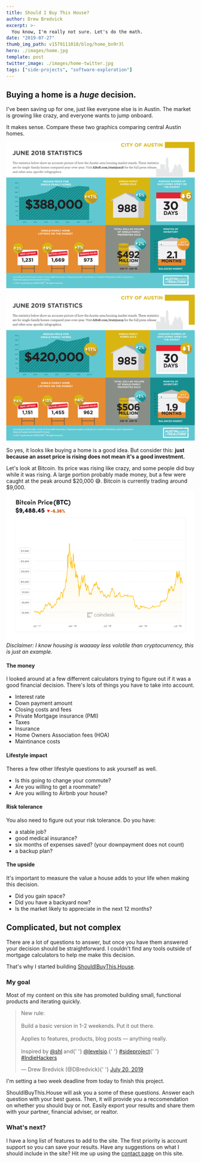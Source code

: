```yaml
---
title: Should I Buy This House?
author: Drew Bredvick
excerpt: >-
  You know, I'm really not sure. Let's do the math.
date: "2019-07-27"
thumb_img_path: v1579111018/blog/home_bn9r3l
hero: ./images/home.jpg
template: post
twitter_image: ./images/home-twitter.jpg
tags: ["side-projects", "software-exploration"]
---
```


## Buying a home is a _huge_ decision.

I've been saving up for one, just like everyone else is in Austin. The market is growing like crazy, and everyone wants to jump onboard.

It makes sense. Compare these two graphics comparing central Austin homes.

![june 2018](./images/COA-June-2018.jpg)

![june 2019](./images/COA-June-2019.jpg)

So yes, it looks like buying a home is a good idea. But consider this: **just because an asset price is rising does not mean it's a good investment.**

Let's look at Bitcoin. Its price was rising like crazy, and some people did buy while it was rising. A large portion probably made money, but a few were caught at the peak around $20,000 😅. Bitcoin is currently trading around $9,000.
![bitcoin](./images/bitcoin-price-clean.png)
_Disclaimer: I know housing is waaaay less volotile than cryptocurrency, this is just an example._

#### The money

I looked around at a few differrent calculators trying to figure out if it was a good financial decision. There's lots of things you have to take into account.

- Interest rate
- Down payment amount
- Closing costs and fees
- Private Mortgage insurance (PMI)
- Taxes
- Insurance
- Home Owners Association fees (HOA)
- Maintinance costs

#### Lifestyle impact

Theres a few other lifestyle questions to ask yourself as well.

- Is this going to change your commute?
- Are you willing to get a roommate?
- Are you willing to Airbnb your house?

#### Risk tolerance

You also need to figure out your risk tolerance. Do you have:

- a stable job?
- good medical insurance?
- six months of expenses saved? (your downpayment does not count)
- a backup plan?

#### The upside

It's important to measure the value a house adds to your life when making this decision.

- Did you gain space?
- Did you have a backyard now?
- Is the market likely to appreciate in the next 12 months?

## Complicated, but not complex

There are a lot of questions to answer, but once you have them answered your decision should be straightforward. I couldn't find any tools outside of mortgage calculators to help me make this decision.

That's why I started building [ShouldIBuyThis.House](https://ShouldIBuyThis.House).

### My goal

Most of my content on this site has promoted building small, functional products and iterating quickly.

<div style="align-self: center" id="testing">
<blockquote class="twitter-tweet">
  <p lang="en" dir="ltr">
    New rule: <br />
    <br />
    Build a basic version in 1-2 weekends. Put it out there.
    <br />
    <br />
    Applies to features, products, blog posts — anything really. <br />
    <br />
    Inspired by <a href="https://twitter.com/shl?ref_src=twsrc%5Etfw">@shl</a> and{' '}
    <a href="https://twitter.com/levelsio?ref_src=twsrc%5Etfw">@levelsio</a>.{' '}
    <a href="https://twitter.com/hashtag/sideproject?src=hash&amp;ref_src=twsrc%5Etfw">#sideproject</a>{' '}
    <a href="https://twitter.com/hashtag/IndieHackers?src=hash&amp;ref_src=twsrc%5Etfw">#IndieHackers</a>
  </p>
  &mdash; Drew Bredvick (@DBredvick){' '}
  <a href="https://twitter.com/DBredvick/status/1152682809460494337?ref_src=twsrc%5Etfw">July 20, 2019</a>
</blockquote>
</div>

I'm setting a two week deadline from today to finish this project.

ShouldIBuyThis.House will ask you a some of these questions. Answer each question with your best guess. Then, it will provide you a reccomendation on whether you should buy or not. Easily export your results and share them with your partner, financial adviser, or realtor.

### What's next?

I have a long list of features to add to the site. The first priority is account support so you can save your results. Have any suggestions on what I should include in the site? Hit me up using the [contact page](/contact) on this site.
